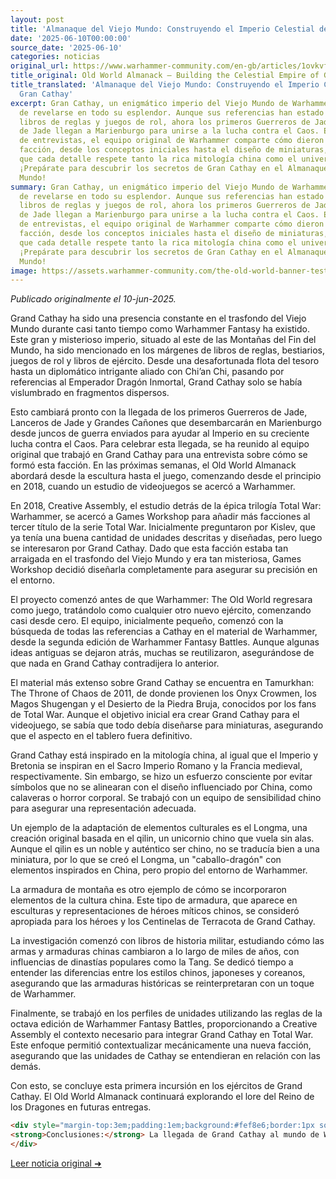 ```yaml
---
layout: post
title: 'Almanaque del Viejo Mundo: Construyendo el Imperio Celestial de Gran Cathay'
date: '2025-06-10T00:00:00'
source_date: '2025-06-10'
categories: noticias
original_url: https://www.warhammer-community.com/en-gb/articles/1ovkvf4r/old-world-almanack-building-the-celestial-empire-of-grand-cathay/
title_original: Old World Almanack – Building the Celestial Empire of Grand Cathay
title_translated: 'Almanaque del Viejo Mundo: Construyendo el Imperio Celestial de
  Gran Cathay'
excerpt: Gran Cathay, un enigmático imperio del Viejo Mundo de Warhammer, está a punto
  de revelarse en todo su esplendor. Aunque sus referencias han estado dispersas en
  libros de reglas y juegos de rol, ahora los primeros Guerreros de Jade y Lanceros
  de Jade llegan a Marienburgo para unirse a la lucha contra el Caos. En una serie
  de entrevistas, el equipo original de Warhammer comparte cómo dieron forma a esta
  facción, desde los conceptos iniciales hasta el diseño de miniaturas, asegurando
  que cada detalle respete tanto la rica mitología china como el universo de Warhammer.
  ¡Prepárate para descubrir los secretos de Gran Cathay en el Almanaque del Viejo
  Mundo!
summary: Gran Cathay, un enigmático imperio del Viejo Mundo de Warhammer, está a punto
  de revelarse en todo su esplendor. Aunque sus referencias han estado dispersas en
  libros de reglas y juegos de rol, ahora los primeros Guerreros de Jade y Lanceros
  de Jade llegan a Marienburgo para unirse a la lucha contra el Caos. En una serie
  de entrevistas, el equipo original de Warhammer comparte cómo dieron forma a esta
  facción, desde los conceptos iniciales hasta el diseño de miniaturas, asegurando
  que cada detalle respete tanto la rica mitología china como el universo de Warhammer.
  ¡Prepárate para descubrir los secretos de Gran Cathay en el Almanaque del Viejo
  Mundo!
image: https://assets.warhammer-community.com/the-old-world-banner-test.jpg
---
```


*Publicado originalmente el 10-jun-2025.*


Grand Cathay ha sido una presencia constante en el trasfondo del Viejo Mundo durante casi tanto tiempo como Warhammer Fantasy ha existido. Este gran y misterioso imperio, situado al este de las Montañas del Fin del Mundo, ha sido mencionado en los márgenes de libros de reglas, bestiarios, juegos de rol y libros de ejército. Desde una desafortunada flota del tesoro hasta un diplomático intrigante aliado con Chi’an Chi, pasando por referencias al Emperador Dragón Inmortal, Grand Cathay solo se había vislumbrado en fragmentos dispersos.

Esto cambiará pronto con la llegada de los primeros Guerreros de Jade, Lanceros de Jade y Grandes Cañones que desembarcarán en Marienburgo desde juncos de guerra enviados para ayudar al Imperio en su creciente lucha contra el Caos. Para celebrar esta llegada, se ha reunido al equipo original que trabajó en Grand Cathay para una entrevista sobre cómo se formó esta facción. En las próximas semanas, el Old World Almanack abordará desde la escultura hasta el juego, comenzando desde el principio en 2018, cuando un estudio de videojuegos se acercó a Warhammer.

En 2018, Creative Assembly, el estudio detrás de la épica trilogía Total War: Warhammer, se acercó a Games Workshop para añadir más facciones al tercer título de la serie Total War. Inicialmente preguntaron por Kislev, que ya tenía una buena cantidad de unidades descritas y diseñadas, pero luego se interesaron por Grand Cathay. Dado que esta facción estaba tan arraigada en el trasfondo del Viejo Mundo y era tan misteriosa, Games Workshop decidió diseñarla completamente para asegurar su precisión en el entorno.

El proyecto comenzó antes de que Warhammer: The Old World regresara como juego, tratándolo como cualquier otro nuevo ejército, comenzando casi desde cero. El equipo, inicialmente pequeño, comenzó con la búsqueda de todas las referencias a Cathay en el material de Warhammer, desde la segunda edición de Warhammer Fantasy Battles. Aunque algunas ideas antiguas se dejaron atrás, muchas se reutilizaron, asegurándose de que nada en Grand Cathay contradijera lo anterior.

El material más extenso sobre Grand Cathay se encuentra en Tamurkhan: The Throne of Chaos de 2011, de donde provienen los Onyx Crowmen, los Magos Shugengan y el Desierto de la Piedra Bruja, conocidos por los fans de Total War. Aunque el objetivo inicial era crear Grand Cathay para el videojuego, se sabía que todo debía diseñarse para miniaturas, asegurando que el aspecto en el tablero fuera definitivo.

Grand Cathay está inspirado en la mitología china, al igual que el Imperio y Bretonia se inspiran en el Sacro Imperio Romano y la Francia medieval, respectivamente. Sin embargo, se hizo un esfuerzo consciente por evitar símbolos que no se alinearan con el diseño influenciado por China, como calaveras o horror corporal. Se trabajó con un equipo de sensibilidad chino para asegurar una representación adecuada.

Un ejemplo de la adaptación de elementos culturales es el Longma, una creación original basada en el qilin, un unicornio chino que vuela sin alas. Aunque el qilin es un noble y auténtico ser chino, no se traducía bien a una miniatura, por lo que se creó el Longma, un "caballo-dragón" con elementos inspirados en China, pero propio del entorno de Warhammer.

La armadura de montaña es otro ejemplo de cómo se incorporaron elementos de la cultura china. Este tipo de armadura, que aparece en esculturas y representaciones de héroes míticos chinos, se consideró apropiada para los héroes y los Centinelas de Terracota de Grand Cathay.

La investigación comenzó con libros de historia militar, estudiando cómo las armas y armaduras chinas cambiaron a lo largo de miles de años, con influencias de dinastías populares como la Tang. Se dedicó tiempo a entender las diferencias entre los estilos chinos, japoneses y coreanos, asegurando que las armaduras históricas se reinterpretaran con un toque de Warhammer.

Finalmente, se trabajó en los perfiles de unidades utilizando las reglas de la octava edición de Warhammer Fantasy Battles, proporcionando a Creative Assembly el contexto necesario para integrar Grand Cathay en Total War. Este enfoque permitió contextualizar mecánicamente una nueva facción, asegurando que las unidades de Cathay se entendieran en relación con las demás.

Con esto, se concluye esta primera incursión en los ejércitos de Grand Cathay. El Old World Almanack continuará explorando el lore del Reino de los Dragones en futuras entregas.

```html
<div style="margin-top:3em;padding:1em;background:#fef8e6;border:1px solid #eadbbd;border-radius:8px;">
<strong>Conclusiones:</strong> La llegada de Grand Cathay al mundo de Warhammer supone un cambio significativo tanto para jugadores como para coleccionistas. En el ámbito competitivo, las nuevas unidades como los Jade Warriors y los Grand Cannons podrían redefinir estrategias, especialmente en enfrentamientos contra facciones del Caos, al ofrecer una combinación única de resistencia y potencia de fuego. Para los coleccionistas, las miniaturas de Grand Cathay, con su intrincado diseño inspirado en dinastías chinas, representan una oportunidad única de inversión, especialmente con un 15 % de descuento en El Arca Negra. Este lanzamiento no solo amplía el metajuego, sino que también enriquece el trasfondo cultural del universo Warhammer, consolidando a Grand Cathay como una facción esencial en el Viejo Mundo.
</div>
```
[Leer noticia original ➜](https://www.warhammer-community.com/en-gb/articles/1ovkvf4r/old-world-almanack-building-the-celestial-empire-of-grand-cathay/)